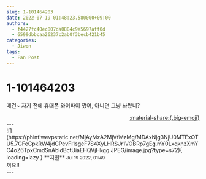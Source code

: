 ```yaml
---
slug: 1-101464203
date: 2022-07-19 01:48:23.580000+09:00
authors:
  - f4427fc40ec807da0884c9a5697aff0d
  - 6599dbbcaa26237c2ab0f3becb421b45
categories:
  - Jiwon
tags:
  - Fan Post
---
```


# 1-101464203

<div class="post-container" markdown="1">
<div class="content-container md-sidebar__scrollwrap" markdown="1">

메건~ 자기 전에 휴대폰 와이파이 껐어, 아니면 그냥 놔뒀니?

</div>
</div>

<div style="text-align: right;" markdown="1">
<a href="https://weverse.io/fromis9/fanpost/1-101464203" style="text-align: right;">:material-share:{.big-emoji}</a>
</div>
---

<div class="comments-container md-sidebar__scrollwrap" markdown="1">
<div class="comment" markdown="1">
<div class='id-container' markdown="1">
![](https://phinf.wevpstatic.net/MjAyMzA2MjVfMzMg/MDAxNjg3NjU0MTExOTU5.7GFeCpkRW4jdCPevFi1sgeF7S4XyLHRSJr1VOBRp7gEg.mY0LxqknzXmYC4oZ6TpxCmdSnAbldBctUiaEHQVjHkgg.JPEG/image.jpg?type=s72){ loading=lazy }
**<span class="artist">지원</span>** <small>Jul 19 2022, 01:49</small><br>
</div>
<div class='comment-body' markdown="1">
꺼요!!
</div>
</div>
</div>
---
